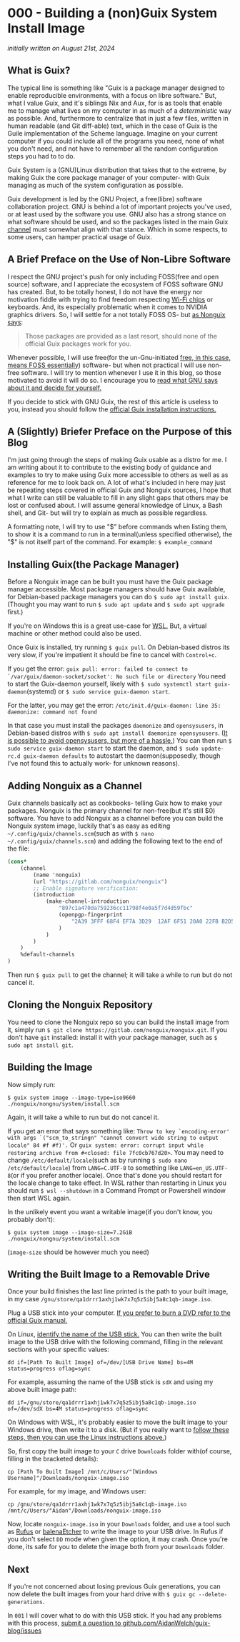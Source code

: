 # 000 - Building a (non)Guix System Install Image

*initially written on August 21st, 2024*

## What is Guix?

The typical line is something like "Guix is a package manager designed to enable
reproducible environments, with a focus on libre software."  But, what I value
Guix, and it's siblings Nix and Aux, for is as tools that enable me to manage
what lives on my computer in as much of a *deterministic* way as possible. And,
furthermore to centralize that in just a few files, written in human readable
(and Git diff-able) text, which in the case of Guix is the Guile implementation
of the Scheme language.  Imagine on your current computer if you could include
all of the programs you need, none of what you don't need, and not have to
remember all the random configuration steps you had to to do.

Guix System is a (GNU)Linux distribution that takes that to the extreme, by
making Guix the core package manager of your computer- with Guix managing as
much of the system configuration as possible.

Guix development is led by the GNU Project, a free(libre) software collaboration
project.  GNU is behind a lot of important projects you've used, or at least
used by the software you use.  GNU also has a strong stance on what software
should be used, and so the packages listed in the main Guix [channel](https://guix.gnu.org/manual/en/html_node/Channels.html)
must somewhat align with that stance.  Which in some respects, to some users,
can hamper practical usage of Guix.

## A Brief Preface on the Use of Non-Libre Software

I respect the GNU project's push for only including FOSS(free and open source)
software, and I appreciate the ecosystem of FOSS software GNU has created. But,
to be totally honest, I do not have the energy nor motivation fiddle with trying
to find freedom respecting [Wi-Fi chips](https://guix.gnu.org/manual/en/html_node/Hardware-Considerations.html)
or keyboards.  And, its especially problematic when it comes to NVIDIA graphics
drivers.  So, I will settle for a not totally FOSS OS- but [as Nonguix says](https://gitlab.com/nonguix/nonguix):

> Those packages are provided as a last resort, should none of the official Guix
packages work for you.

Whenever possible, I will use free(for the un-Gnu-initiated [free, in this case,
means FOSS essentially](https://www.gnu.org/philosophy/free-sw.html)) software-
but when not practical I will use non-free software.  I will try to mention
whenever I use it in this blog, so those motivated to avoid it will do so.  I
encourage you to [read what GNU says about it and decide for yourself.](https://www.gnu.org/philosophy/free-software-even-more-important.html)

If you decide to stick with GNU Guix, the rest of this article is useless to you,
instead you should follow the [official Guix installation instructions.](https://guix.gnu.org/manual/en/html_node/System-Installation.html)

## A (Slightly) Briefer Preface on the Purpose of this Blog

I'm just going through the steps of making Guix usable as a distro for me.  I
am writing about it to contribute to the existing body of guidance and examples
to try to make using Guix more accessible to others as well as as reference
for me to look back on.  A lot of what's included in here may just be repeating
steps covered in official Guix and Nonguix sources, I hope that what I write can
still be valuable to fill in any slight gaps that others may be lost or confused
about.  I will assume general knowledge of Linux, a Bash shell, and Git- but
will try to explain as much as possible regardless.

A formatting note, I will try to use "\$" before commands when listing them, to
show it is a command to run in a terminal(unless specified otherwise), the "\$"
is not itself part of the command.  For example: `$ example_command`

## Installing Guix(the Package Manager)

Before a Nonguix image can be built you must have the Guix package manager
accessible.  Most package managers should have Guix available, for Debian-based
package managers you can do `$ sudo apt install guix`. (Thought you may want to
run `$ sudo apt update` and `$ sudo apt upgrade` first.)

If you're on Windows this is a great use-case for [WSL.](https://learn.microsoft.com/en-us/windows/wsl/about)
But, a virtual machine or other method could also be used.

Once Guix is installed, try running `$ guix pull`.  On Debian-based distros its
very slow, if you're impatient it should be fine to cancel with `Control+c`.

If you get the error:
``guix pull: error: failed to connect to `/var/guix/daemon-socket/socket': No such file or directory``
You need to start the Guix-daemon yourself, likely with
`$ sudo systemctl start guix-daemon`(systemd) or
`$ sudo service guix-daemon start`.

For the latter, you may get the error:
`/etc/init.d/guix-daemon: line 35: daemonize: command not found`

In that case you must install the packages `daemonize` and `opensysusers`, in
Debian-based distros with `$ sudo apt install daemonize opensysusers`.  ([It is
possible to avoid opensysusers, but more of a hassle.](https://salsa.debian.org/debian/guix/-/blob/debian/latest/debian/guix.README.Debian?ref_type=heads))
You can then run `$ sudo service guix-daemon start` to start the daemon, and
`$ sudo update-rc.d guix-daemon defaults` to autostart the daemon(supposedly,
though I've not found this to actually work- for unknown reasons).

## Adding Nonguix as a Channel

Guix channels basically act as cookbooks- telling Guix how to make your packages.
Nonguix is the primary channel for non-free(but it's still \$0) software.  You
have to add Nonguix as a channel before you can build the Nonguix system image,
luckily that's as easy as editing `~/.config/guix/channels.scm`(such as with
`$ nano ~/.config/guix/channels.scm`) and adding the following text to the
end of the file:

```scm
(cons*
	(channel
		(name 'nonguix)
		(url "https://gitlab.com/nonguix/nonguix")
		;; Enable signature verification:
		(introduction
			(make-channel-introduction
				"897c1a470da759236cc11798f4e0a5f7d4d59fbc"
				(openpgp-fingerprint
					"2A39 3FFF 68F4 EF7A 3D29  12AF 6F51 20A0 22FB B2D5"
				)
			)
		)
	)
	%default-channels
)
```

Then run `$ guix pull` to get the channel; it will take a while to run but do
not cancel it.

## Cloning the Nonguix Repository

You need to clone the Nonguix repo so you can build the install image from it,
simply run `$ git clone https://gitlab.com/nonguix/nonguix.git`.  If you don't
have `git` installed: install it with your package manager, such as
`$ sudo apt install git`.

## Building the Image

Now simply run:

`$ guix system image --image-type=iso9660 ./nonguix/nongnu/system/install.scm`

Again, it will take a while to run but do not cancel it.

If you get an error that says something like:
``Throw to key `encoding-error' with args `("scm_to_stringn" "cannot convert wide string to output locale" 84 #f #f)'.``
Or
`guix system: error: corrupt input while restoring archive from #<closed: file 7fc0cb767d20>`.
You may need to change `/etc/default/locale`(such as by running
`$ sudo nano /etc/default/locale`) from `LANG=C.UTF-8` to something
like `LANG=en_US.UTF-8`(or if you prefer another locale).  Once that's done you
should restart for the locale change to take effect.  In WSL rather than
restarting in Linux you should run `$ wsl --shutdown` in a Command Prompt or
Powershell window then start WSL again.

In the unlikely event you want a writable image(if you don't know, you probably
don't):

`$ guix system image --image-size=7.2GiB ./nonguix/nongnu/system/install.scm`

(`image-size` should be however much you need)

## Writing the Built Image to a Removable Drive

Once your build finishes the last line printed is the path to your built image,
in my case `/gnu/store/qa1drrr1axhj1wk7x7q5z5ibj5a8c1qb-image.iso`.

Plug a USB stick into your computer.  [If you prefer to burn a DVD refer to the
official Guix manual.](https://guix.gnu.org/manual/en/html_node/USB-Stick-and-DVD-Installation.html#Burning-on-a-DVD)

On Linux, [identify the name of the USB stick.](https://wiki.archlinux.org/title/File_systems#Identify_existing_file_systems)
You can then write the built image to the USB drive with the following command,
filling in the relevant sections with your specific values:

`dd if=[Path To Built Image] of=/dev/[USB Drive Name] bs=4M status=progress oflag=sync`

For example, assuming the name of the USB stick is `sdX` and using my above
built image path:

`dd if=/gnu/store/qa1drrr1axhj1wk7x7q5z5ibj5a8c1qb-image.iso of=/dev/sdX bs=4M status=progress oflag=sync`

On Windows with WSL, it's probably easier to move the built image to your
Windows drive, then write it to a disk. (But if you really want to [follow these
steps, then you can use the Linux instructions above.](https://learn.microsoft.com/en-us/windows/wsl/connect-usb))

So, first copy the built image to your `C` drive `Downloads` folder with(of course,
filling in the bracketed details):

`cp [Path To Built Image] /mnt/c/Users/"[Windows Username]"/Downloads/nonguix-image.iso`

For example, for my image, and Windows user:

`cp /gnu/store/qa1drrr1axhj1wk7x7q5z5ibj5a8c1qb-image.iso /mnt/c/Users/"Aidan"/Downloads/nonguix-image.iso`

Now, locate `nonguix-image.iso` in your `Downloads` folder, and use a tool such
as [Rufus](https://rufus.ie/en/) or [balenaEtcher](https://etcher.balena.io/) to
write the image to your USB drive.  In Rufus if you don't select `DD` mode when
given the option, it may crash.  Once you're done, its safe for you to delete
the image both from your `Downloads` folder.

## Next

If you're not concerned about losing previous Guix generations, you can now
delete the built images from your hard drive with
`$ guix gc --delete-generations`.

In `001` I will cover what to do with this USB stick.  If you had any problems
with this process, [submit a question to github.com/AidanWelch/guix-blog/issues](https://github.com/AidanWelch/guix-blog/issues)